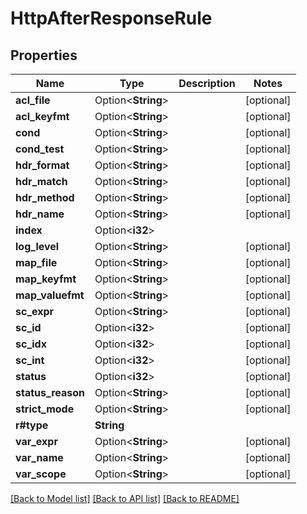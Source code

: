 # HttpAfterResponseRule

## Properties

Name | Type | Description | Notes
------------ | ------------- | ------------- | -------------
**acl_file** | Option<**String**> |  | [optional]
**acl_keyfmt** | Option<**String**> |  | [optional]
**cond** | Option<**String**> |  | [optional]
**cond_test** | Option<**String**> |  | [optional]
**hdr_format** | Option<**String**> |  | [optional]
**hdr_match** | Option<**String**> |  | [optional]
**hdr_method** | Option<**String**> |  | [optional]
**hdr_name** | Option<**String**> |  | [optional]
**index** | Option<**i32**> |  | 
**log_level** | Option<**String**> |  | [optional]
**map_file** | Option<**String**> |  | [optional]
**map_keyfmt** | Option<**String**> |  | [optional]
**map_valuefmt** | Option<**String**> |  | [optional]
**sc_expr** | Option<**String**> |  | [optional]
**sc_id** | Option<**i32**> |  | [optional]
**sc_idx** | Option<**i32**> |  | [optional]
**sc_int** | Option<**i32**> |  | [optional]
**status** | Option<**i32**> |  | [optional]
**status_reason** | Option<**String**> |  | [optional]
**strict_mode** | Option<**String**> |  | [optional]
**r#type** | **String** |  | 
**var_expr** | Option<**String**> |  | [optional]
**var_name** | Option<**String**> |  | [optional]
**var_scope** | Option<**String**> |  | [optional]

[[Back to Model list]](../README.md#documentation-for-models) [[Back to API list]](../README.md#documentation-for-api-endpoints) [[Back to README]](../README.md)


